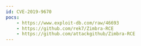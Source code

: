 ```yaml
---
id: CVE-2019-9670
pocs: 
    - https://www.exploit-db.com/raw/46693
    - https://github.com/rek7/Zimbra-RCE
    - https://github.com/attackgithub/Zimbra-RCE
---
```

